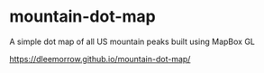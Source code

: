 # mountain-dot-map
A simple dot map of all US mountain peaks built using MapBox GL

https://dleemorrow.github.io/mountain-dot-map/

